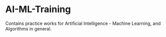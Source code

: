 # AI-ML-Training
Contains practice works for Artificial Intelligence - Machine Learning, and Algorithms in general.
